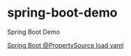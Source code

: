 # spring-boot-demo
Spring Boot Demo

[Spring Boot @PropertySource load yaml](https://matthung0807.blogspot.com/2020/10/spring-boot-propertysource-load-yaml.html)